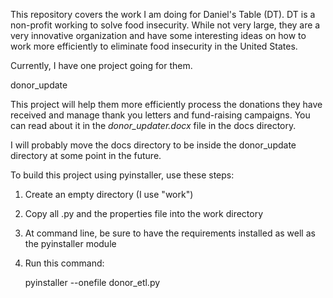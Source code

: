 This repository covers the work I am doing for Daniel's Table (DT).  DT is a
non-profit working to solve food insecurity.  While not very large, they are
a very innovative organization and have some interesting ideas on how to
work more efficiently to eliminate food insecurity in the United States.

Currently, I have one project going for them.

donor_update

This project will help them more efficiently process the donations they
have received and manage thank you letters and fund-raising campaigns.
You can read about it in the _donor_updater.docx_ file in the docs directory.

I will probably move the docs directory to be inside the donor_update
directory at some point in the future.

To build this project using pyinstaller, use these steps:

1. Create an empty directory (I use "work")
2. Copy all .py and the properties file into the work directory
3. At command line, be sure to have the requirements installed as well as the pyinstaller module
4. Run this command:

    pyinstaller --onefile donor_etl.py
